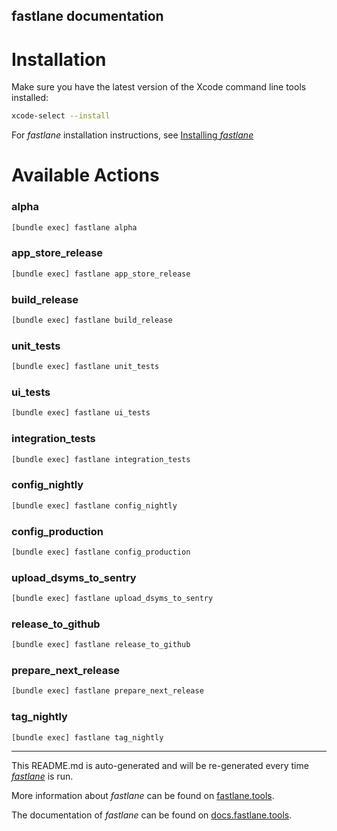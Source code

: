 fastlane documentation
----

# Installation

Make sure you have the latest version of the Xcode command line tools installed:

```sh
xcode-select --install
```

For _fastlane_ installation instructions, see [Installing _fastlane_](https://docs.fastlane.tools/#installing-fastlane)

# Available Actions

### alpha

```sh
[bundle exec] fastlane alpha
```



### app_store_release

```sh
[bundle exec] fastlane app_store_release
```



### build_release

```sh
[bundle exec] fastlane build_release
```



### unit_tests

```sh
[bundle exec] fastlane unit_tests
```



### ui_tests

```sh
[bundle exec] fastlane ui_tests
```



### integration_tests

```sh
[bundle exec] fastlane integration_tests
```



### config_nightly

```sh
[bundle exec] fastlane config_nightly
```



### config_production

```sh
[bundle exec] fastlane config_production
```



### upload_dsyms_to_sentry

```sh
[bundle exec] fastlane upload_dsyms_to_sentry
```



### release_to_github

```sh
[bundle exec] fastlane release_to_github
```



### prepare_next_release

```sh
[bundle exec] fastlane prepare_next_release
```



### tag_nightly

```sh
[bundle exec] fastlane tag_nightly
```



----

This README.md is auto-generated and will be re-generated every time [_fastlane_](https://fastlane.tools) is run.

More information about _fastlane_ can be found on [fastlane.tools](https://fastlane.tools).

The documentation of _fastlane_ can be found on [docs.fastlane.tools](https://docs.fastlane.tools).
